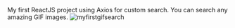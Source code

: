 My first ReactJS project using Axios for custom search. You can search any amazing GIF images. 
![myfirstgifsearch](https://github.com/RxvxntxN/Giphy-Search-API/assets/97802737/5f6a97da-f854-4809-8ade-9c025b52208b)

